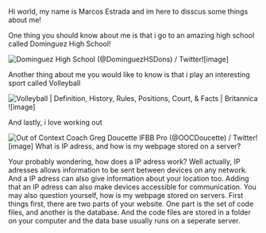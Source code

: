 Hi world, my name is Marcos Estrada and im here to disscus some things about me!

One thing you should know about me is that i go to an amazing high school called Dominguez High School!

<img src="https://pbs.twimg.com/profile_images/1304830846222778368/gIynCkSW_400x400.jpg" alt="Dominguez High School (@DominguezHSDons) / Twitter"/>![image]


Another thing about me you would like to know is that i play an interesting sport called Volleyball  

<img src="https://cdn.britannica.com/08/190908-131-A6B6D47D/Volleyball-match.jpg" alt="Volleyball | Definition, History, Rules, Positions, Court, &amp; Facts |  Britannica"/>![image]

And lastly, i love working out

<img src="https://pbs.twimg.com/ext_tw_video_thumb/1375845240666533891/pu/img/apUUO-P4S-pZNQH-?format=jpg&amp;name=large" alt="Out of Context Coach Greg Doucette IFBB Pro (@OOCDoucette) / Twitter"/>![image]
What is IP adress, and how is my webpage stored on a server?

Your probably wondering, how does a IP adress work? Well actually, IP adresses allows information to be sent between devices on any network. And a IP adress can also give information about your location too. Adding that an IP adress can also make devices accessible for communication. You may also question yourself, how is my webpage stored on servers. First things first, there are two parts of your website. One part is the set of code files, and another is the database. And the code files are stored in a folder on your computer and the data base usually runs on a seperate server.

